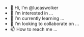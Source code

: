 - 👋 Hi, I’m @lucaswolker
- 👀 I’m interested in ...
- 🌱 I’m currently learning ...
- 💞️ I’m looking to collaborate on ...
- 📫 How to reach me ...

<!---
lucaswolker/lucaswolker is a ✨ special ✨ repository because its `README.md` (this file) appears on your GitHub profile.
You can click the Preview link to take a look at your changes.
--->

